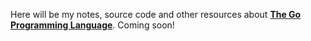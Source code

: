 Here will be my notes, source code and other resources about **[The Go Programming Language](https://go.dev/)**. Coming soon!

